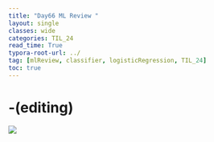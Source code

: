 ```yaml
---
title: "Day66 ML Review "
layout: single
classes: wide
categories: TIL_24
read_time: True
typora-root-url: ../
tag: [mlReview, classifier, logisticRegression, TIL_24]
toc: true 
---
```


# -(editing)

<img src="/blog/images/2024-09-03-TIL24_Day66/C0250DA4-3C36-45E5-BA8E-A60FEA5E2233.jpeg"><br><br>

